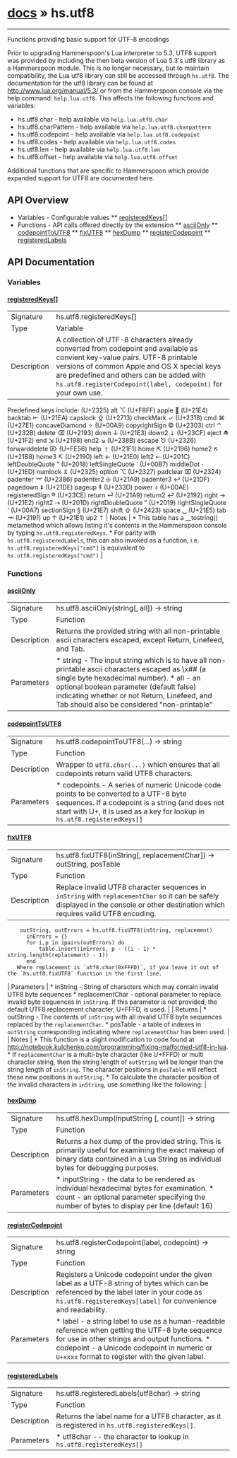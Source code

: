 # [docs](index.md) » hs.utf8
---

Functions providing basic support for UTF-8 encodings

Prior to upgrading Hammerspoon's Lua interpreter to 5.3, UTF8 support was provided by including the then beta version of Lua 5.3's utf8 library as a Hammerspoon module.  This is no longer necessary, but to maintain compatibility, the Lua utf8 library can still be accessed through `hs.utf8`.  The documentation for the utf8 library can be found at http://www.lua.org/manual/5.3/ or from the Hammerspoon console via the help command: `help.lua.utf8`. This affects the following functions and variables:

  * hs.utf8.char          - help available via `help.lua.utf8.char`
  * hs.utf8.charPattern   - help available via `help.lua.utf8.charpattern`
  * hs.utf8.codepoint     - help available via `help.lua.utf8.codepoint`
  * hs.utf8.codes         - help available via `help.lua.utf8.codes`
  * hs.utf8.len           - help available via `help.lua.utf8.len`
  * hs.utf8.offset        - help available via `help.lua.utf8.offset`

Additional functions that are specific to Hammerspoon which provide expanded support for UTF8 are documented here.


## API Overview
* Variables - Configurable values
** [registeredKeys[]](#registeredKeys[])
* Functions - API calls offered directly by the extension
** [asciiOnly](#asciiOnly)
** [codepointToUTF8](#codepointToUTF8)
** [fixUTF8](#fixUTF8)
** [hexDump](#hexDump)
** [registerCodepoint](#registerCodepoint)
** [registeredLabels](#registeredLabels)

## API Documentation

### Variables

#### [registeredKeys[]](#registeredKeys[])
| | |
|-|-|
| Signature   | hs.utf8.registeredKeys[]  |
| Type        | Variable |
| Description | A collection of UTF-8 characters already converted from codepoint and available as convient key-value pairs.  UTF-8 printable versions of common Apple and OS X special keys are predefined and others can be added with `hs.utf8.registerCodepoint(label, codepoint)` for your own use. |
  Predefined keys include:
        (U+2325) alt              ⌥
        (U+F8FF) apple            
        (U+21E4) backtab          ⇤
        (U+21EA) capslock         ⇪
        (U+2713) checkMark        ✓
        (U+2318) cmd              ⌘
        (U+27E1) concaveDiamond   ✧
        (U+00A9) copyrightSign    ©
        (U+2303) ctrl             ⌃
        (U+232B) delete           ⌫
        (U+2193) down             ↓
        (U+21E3) down2            ⇣
        (U+23CF) eject            ⏏
        (U+21F2) end              ⇲
        (U+2198) end2             ↘
        (U+238B) escape           ⎋
        (U+2326) forwarddelete    ⌦
        (U+FE56) help             ﹖
        (U+21F1) home             ⇱
        (U+2196) home2            ↖
        (U+21B8) home3            ↸
        (U+2190) left             ←
        (U+21E0) left2            ⇠
        (U+201C) leftDoubleQuote  “
        (U+2018) leftSingleQuote  ‘
        (U+00B7) middleDot        ·
        (U+21ED) numlock          ⇭
        (U+2325) option           ⌥
        (U+2327) padclear         ⌧
        (U+2324) padenter         ⌤
        (U+2386) padenter2        ⎆
        (U+21A9) padenter3        ↩
        (U+21DF) pagedown         ⇟
        (U+21DE) pageup           ⇞
        (U+233D) power            ⌽
        (U+00AE) registeredSign   ®
        (U+23CE) return           ⏎
        (U+21A9) return2          ↩
        (U+2192) right            →
        (U+21E2) right2           ⇢
        (U+201D) rightDoubleQuote  ”
        (U+2019) rightSingleQuote  ’
        (U+00A7) sectionSign      §
        (U+21E7) shift            ⇧
        (U+2423) space            ␣
        (U+21E5) tab              ⇥
        (U+2191) up               ↑
        (U+21E1) up2              ⇡
| Notes |  * This table has a __tostring() metamethod which allows listing it's contents in the Hammerspoon console by typing `hs.utf8.registeredKeys`. * For parity with `hs.utf8.registeredLabels`, this can also invoked as a function, i.e. `hs.utf8.registeredKeys["cmd"]` is equivalent to `hs.utf8.registeredKeys("cmd")` | 
### Functions

#### [asciiOnly](#asciiOnly)
| | |
|-|-|
| Signature   | hs.utf8.asciiOnly(string[, all]) -> string  |
| Type        | Function |
| Description | Returns the provided string with all non-printable ascii characters escaped, except Return, Linefeed, and Tab. |
| Parameters |  * string - The input string which is to have all non-printable ascii characters escaped as \x## (a single byte hexadecimal number). * all    - an optional boolean parameter (default false) indicating whether or not Return, Linefeed, and Tab should also be considered "non-printable" | | Returns |  * The cleaned up string, with non-printable characters escaped. | | Notes |  * Because Unicode characters outside of the basic ascii alphabet are multi-byte characters, any UTF8 or other Unicode encoded character will be broken up into their individual bytes and likely escaped by this function. * This function is useful for displaying binary data in a human readable way that might otherwise be inexpressible in the Hammerspoon console or other destination.  For example:   * `utf8.charpattern`, which contains the regular expression for matching valid UTF8 encoded sequences, results in `(null)` in the Hammerspoon console, but `hs.utf8.asciiOnly(utf8.charpattern)` will display `[\x00-\x7F\xC2-\xF4][\x80-\xBF]*`. | 
#### [codepointToUTF8](#codepointToUTF8)
| | |
|-|-|
| Signature   | hs.utf8.codepointToUTF8(...) -> string  |
| Type        | Function |
| Description | Wrapper to `utf8.char(...)` which ensures that all codepoints return valid UTF8 characters. |
| Parameters |  * codepoints - A series of numeric Unicode code points to be converted to a UTF-8 byte sequences.  If a codepoint is a string (and does not start with U+, it is used as a key for lookup in `hs.utf8.registeredKeys[]` | | Returns |  * A string containing the UTF-8 byte sequences corresponding to provided codepoints as a combined string. | | Notes |  * Valid codepoint values are from 0x0000 - 0x10FFFF (0 - 1114111) * If the codepoint provided is a string that starts with U+, then the 'U+' is converted to a '0x' so that lua can properly treat the value as numeric. * Invalid codepoints are returned as the Unicode Replacement Character (U+FFFD)   * This includes out of range codepoints as well as the Unicode Surrogate codepoints (U+D800 - U+DFFF) | 
#### [fixUTF8](#fixUTF8)
| | |
|-|-|
| Signature   | hs.utf8.fixUTF8(inString[, replacementChar]) -> outString, posTable  |
| Type        | Function |
| Description | Replace invalid UTF8 character sequences in `inString` with `replacementChar` so it can be safely displayed in the console or other destination which requires valid UTF8 encoding. |
        outString, outErrors = hs.utf8.fixUTF8(inString, replacement)
          inErrors = {}
          for i,p in ipairs(outErrors) do
              table.insert(inErrors, p - ((i - 1) * string.length(replacement) - 1))
          end
       Where replacement is `utf8.char(0xFFFD)`, if you leave it out of the `hs.utf8.fixUTF8` function in the first line.
| Parameters |  * inString - String of characters which may contain invalid UTF8 byte sequences * replacementChar - optional parameter to replace invalid byte sequences in `inString`.  If this parameter is not provided, the default UTF8 replacement character, U+FFFD, is used. | | Returns |  * outString - The contents of `inString` with all invalid UTF8 byte sequences replaced by the `replacementChar`. * posTable - a table of indexes in `outString` corresponding indicating where `replacementChar` has been used. | | Notes |  * This function is a slight modification to code found at http://notebook.kulchenko.com/programming/fixing-malformed-utf8-in-lua. * If `replacementChar` is a multi-byte character (like U+FFFD) or multi character string, then the string length of `outString` will be longer than the string length of `inString`.  The character positions in `posTable` will reflect these new positions in `outString`. * To calculate the character position of the invalid characters in `inString`, use something like the following: | 
#### [hexDump](#hexDump)
| | |
|-|-|
| Signature   | hs.utf8.hexDump(inputString [, count]) -> string  |
| Type        | Function |
| Description | Returns a hex dump of the provided string.  This is primarily useful for examining the exact makeup of binary data contained in a Lua String as individual bytes for debugging purposes. |
| Parameters |  * inputString - the data to be rendered as individual hexadecimal bytes for examination. * count - an optional parameter specifying the number of bytes to display per line (default 16) | | Returns |  * a string containing the hex dump of the input string. | | Notes |  * Like hs.utf8.asciiOnly, this function will break up Unicode characters into their individual bytes. * As an example:     `hs.utf8.hexDump(utf8.charpattern)` will return     `00 : 5B 00 2D 7F C2 2D F4 5D 5B 80 2D BF 5D 2A        : [.-..-.][.-.]*` | 
#### [registerCodepoint](#registerCodepoint)
| | |
|-|-|
| Signature   | hs.utf8.registerCodepoint(label, codepoint) -> string  |
| Type        | Function |
| Description | Registers a Unicode codepoint under the given label as a UTF-8 string of bytes which can be referenced by the label later in your code as `hs.utf8.registeredKeys[label]` for convenience and readability. |
| Parameters |  * label - a string label to use as a human-readable reference when getting the UTF-8 byte sequence for use in other strings and output functions. * codepoint - a Unicode codepoint in numeric or `U+xxxx` format to register with the given label. | | Returns |  * Returns the UTF-8 byte sequence for the Unicode codepoint registered. | | Notes |  * If a codepoint label was previously registered, this will overwrite the previous value with a new one.  Because many of the special keys you may want to register have different variants, this allows you to easily modify the existing predefined defaults to suite your preferences. * The return value is merely syntactic sugar and you do not need to save it locally; it can be safely ignored -- future access to the pre-converted codepoint should be retrieved as `hs.utf8.registeredKeys[label]` in your code.  It looks good when invoked from the console, though ☺. | 
#### [registeredLabels](#registeredLabels)
| | |
|-|-|
| Signature   | hs.utf8.registeredLabels(utf8char) -> string  |
| Type        | Function |
| Description | Returns the label name for a UTF8 character, as it is registered in `hs.utf8.registeredKeys[]`. |
| Parameters |  * utf8char -- the character to lookup in `hs.utf8.registeredKeys[]` | | Returns |  * The string label for the UTF8 character or a string in the format of "U+XXXX", if it is not defined in `hs.utf8.registeredKeys[]`, or nil, if utf8char is not a valid UTF8 character. | | Notes |  * For parity with `hs.utf8.registeredKeys`, this can also be invoked as if it were an array: i.e. `hs.utf8.registeredLabels(char)` is equivalent to `hs.utf8.registeredLabels[char]` | 